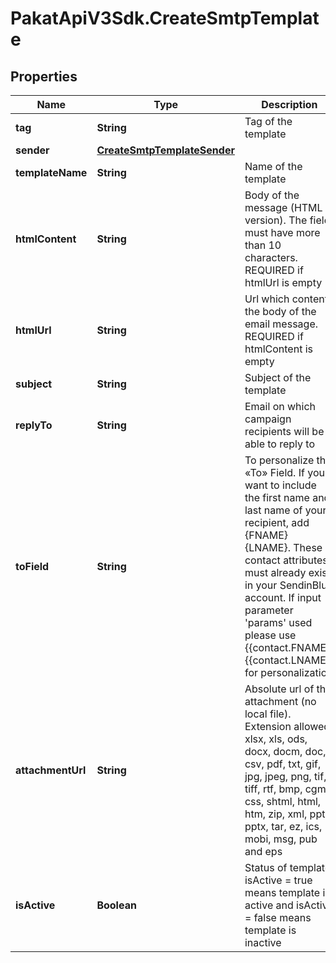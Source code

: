 # PakatApiV3Sdk.CreateSmtpTemplate

## Properties
Name | Type | Description | Notes
------------ | ------------- | ------------- | -------------
**tag** | **String** | Tag of the template | [optional] 
**sender** | [**CreateSmtpTemplateSender**](CreateSmtpTemplateSender.md) |  | 
**templateName** | **String** | Name of the template | 
**htmlContent** | **String** | Body of the message (HTML version). The field must have more than 10 characters. REQUIRED if htmlUrl is empty | [optional] 
**htmlUrl** | **String** | Url which contents the body of the email message. REQUIRED if htmlContent is empty | [optional] 
**subject** | **String** | Subject of the template | 
**replyTo** | **String** | Email on which campaign recipients will be able to reply to | [optional] 
**toField** | **String** | To personalize the «To» Field. If you want to include the first name and last name of your recipient, add {FNAME} {LNAME}. These contact attributes must already exist in your SendinBlue account. If input parameter &#39;params&#39; used please use {{contact.FNAME}} {{contact.LNAME}} for personalization | [optional] 
**attachmentUrl** | **String** | Absolute url of the attachment (no local file). Extension allowed: xlsx, xls, ods, docx, docm, doc, csv, pdf, txt, gif, jpg, jpeg, png, tif, tiff, rtf, bmp, cgm, css, shtml, html, htm, zip, xml, ppt, pptx, tar, ez, ics, mobi, msg, pub and eps | [optional] 
**isActive** | **Boolean** | Status of template. isActive &#x3D; true means template is active and isActive &#x3D; false means template is inactive | [optional] 



